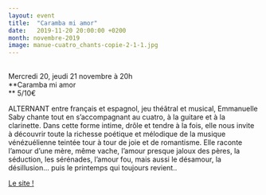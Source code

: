 ```yaml
---
layout: event
title:  "Caramba mi amor"
date:   2019-11-20 20:00:00 +0200
month: novembre-2019
image: manue-cuatro_chants-copie-2-1-1.jpg
---
```




<br /> Mercredi 20, jeudi 21 novembre à 20h<br /> **Caramba mi amor  
** 5/10€



ALTERNANT entre français et espagnol, jeu théâtral et musical, Emmanuelle Saby chante tout en s’accompagnant au cuatro, à la guitare et à la clarinette. Dans cette forme intime, drôle et tendre à la fois, elle nous invite à découvrir toute la richesse poétique et mélodique de la musique vénézuélienne teintée tour à tour de joie et de romantisme. Elle raconte l’amour d’une mère, même vache, l’amour presque jaloux des pères, la séduction, les sérénades, l’amour fou, mais aussi le désamour, la désillusion... puis le printemps qui toujours revient..







[Le site !](http://emmanuelle-saby.fr/)